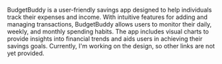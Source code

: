 BudgetBuddy is a user-friendly savings app designed to help individuals track their expenses and income. With intuitive features for adding and managing transactions, BudgetBuddy allows users to monitor their daily, weekly, and monthly spending habits. The app includes visual charts to provide insights into financial trends and aids users in achieving their savings goals. Currently, I'm working on the design, so other links are not yet provided.